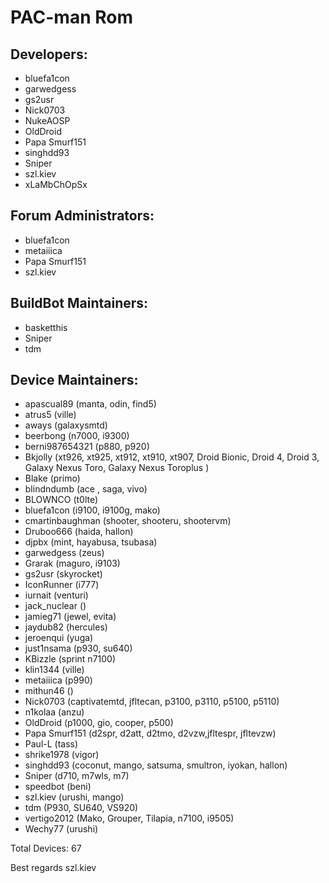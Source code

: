 PAC-man Rom
===========


Developers:
-----------
* bluefa1con
* garwedgess
* gs2usr
* Nick0703
* NukeAOSP
* OldDroid
* Papa Smurf151
* singhdd93
* Sniper
* szl.kiev
* xLaMbChOpSx


Forum Administrators:
----------
* bluefa1con
* metaiiica
* Papa Smurf151
* szl.kiev


BuildBot Maintainers:
----------
* basketthis
* Sniper
* tdm


Device Maintainers:
----------
* apascual89 (manta, odin, find5)
* atrus5 (ville)
* aways (galaxysmtd)
* beerbong (n7000, i9300)
* berni987654321 (p880, p920)
* Bkjolly (xt926, xt925, xt912, xt910, xt907, Droid Bionic, Droid 4, Droid 3, Galaxy Nexus Toro, Galaxy Nexus Toroplus )
* Blake (primo)
* blindndumb (ace , saga, vivo)
* BLOWNCO (t0lte)
* bluefa1con (i9100, i9100g, mako)
* cmartinbaughman (shooter, shooteru, shootervm)
* Druboo666 (haida, hallon)
* djpbx (mint, hayabusa, tsubasa)
* garwedgess (zeus)
* Grarak (maguro, i9103)
* gs2usr (skyrocket)
* IconRunner (i777)
* iurnait (venturi)
* jack_nuclear ()
* jamieg71 (jewel, evita)
* jaydub82 (hercules)
* jeroenqui (yuga)
* just1nsama (p930, su640)
* KBizzle (sprint n7100)
* klin1344 (ville)
* metaiiica (p990)
* mithun46 ()
* Nick0703 (captivatemtd, jfltecan, p3100, p3110, p5100, p5110)
* n1kolaa (anzu)
* OldDroid (p1000, gio, cooper, p500)
* Papa Smurf151 (d2spr, d2att, d2tmo, d2vzw,jfltespr, jfltevzw)
* Paul-L (tass)
* shrike1978 (vigor)
* singhdd93 (coconut, mango, satsuma, smultron, iyokan, hallon)
* Sniper (d710, m7wls, m7)
* speedbot (beni)
* szl.kiev (urushi, mango)
* tdm (P930, SU640, VS920)
* vertigo2012 (Mako, Grouper, Tilapia, n7100, i9505)
* Wechy77 (urushi)

Total Devices: 67

Best regards
     szl.kiev
